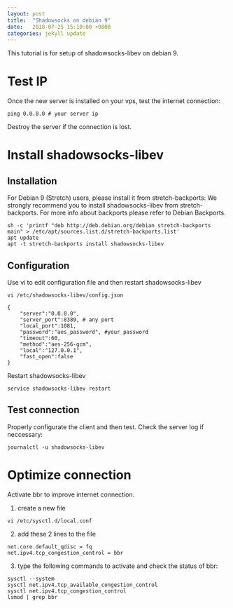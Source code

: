 ```yaml
---
layout: post
title:  "Shadowsocks on debian 9"
date:   2018-07-25 15:10:00 +0800
categories: jekyll update
---
```


This tutorial is for setup of shadowsocks-libev on debian 9.

# Test IP
Once the new server is installed on your vps, test the internet connection:

```
ping 0.0.0.0 # your server ip
```

Destroy the server if the connection is lost.

#  Install shadowsocks-libev
## Installation
For Debian 9 (Stretch) users, please install it from stretch-backports: We strongly recommend you to install shadowsocks-libev from stretch-backports. For more info about backports please refer to Debian Backports.
```
sh -c 'printf "deb http://deb.debian.org/debian stretch-backports main" > /etc/apt/sources.list.d/stretch-backports.list' 
apt update 
apt -t stretch-backports install shadowsocks-libev
```

## Configuration

Use vi to edit configuration file and then restart shadowsocks-libev
```
vi /etc/shadowsocks-libev/config.json

{
    "server":"0.0.0.0",
    "server_port":8389, # any port
    "local_port":1081, 
    "password":"aes_password", #your password
    "timeout":60,
    "method":"aes-256-gcm",
    "local":"127.0.0.1",
    "fast_open":false
}
```

Restart shadowsocks-libev

```
service shadowsocks-libev restart
```


## Test connection

Properly configurate the client and then test.
Check the server log if neccessary:

```
journalctl -u shadowsocks-libev
```

# Optimize connection

Activate bbr to improve internet connection.

1. create a new file

```
vi /etc/sysctl.d/local.conf
```

2. add these 2 lines to the file

```
net.core.default_qdisc = fq
net.ipv4.tcp_congestion_control = bbr
```

3. type the following commands to activate and check the status of bbr:

```
​sysctl --system
sysctl net.ipv4.tcp_available_congestion_control
sysctl net.ipv4.tcp_congestion_control
lsmod | grep bbr
```